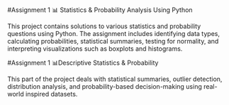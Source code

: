 #Assignment 1 📊 Statistics & Probability Analysis Using Python

This project contains solutions to various statistics and probability questions using Python. The assignment includes identifying data types, calculating probabilities, statistical summaries, testing for normality, and interpreting visualizations such as boxplots and histograms.

#Assignment 1 📊Descriptive Statistics & Probability

This part of the project deals with statistical summaries, outlier detection, distribution analysis, and probability-based decision-making using real-world inspired datasets.
